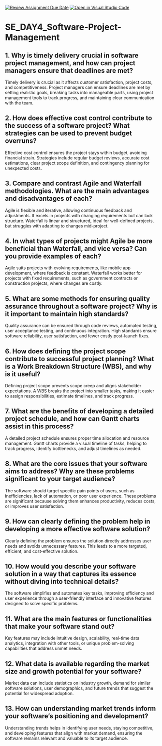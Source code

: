 [![Review Assignment Due Date](https://classroom.github.com/assets/deadline-readme-button-22041afd0340ce965d47ae6ef1cefeee28c7c493a6346c4f15d667ab976d596c.svg)](https://classroom.github.com/a/9pw6JKcu)
[![Open in Visual Studio Code](https://classroom.github.com/assets/open-in-vscode-2e0aaae1b6195c2367325f4f02e2d04e9abb55f0b24a779b69b11b9e10269abc.svg)](https://classroom.github.com/online_ide?assignment_repo_id=15745324&assignment_repo_type=AssignmentRepo)
# SE_DAY4_Software-Project-Management
## 1. Why is timely delivery crucial in software project management, and how can project managers ensure that deadlines are met?
Timely delivery is crucial as it affects customer satisfaction, project costs, and competitiveness. Project managers can ensure deadlines are met by setting realistic goals, breaking tasks into manageable parts, using project management tools to track progress, and maintaining clear communication with the team.

## 2. How does effective cost control contribute to the success of a software project? What strategies can be used to prevent budget overruns?
Effective cost control ensures the project stays within budget, avoiding financial strain. Strategies include regular budget reviews, accurate cost estimations, clear project scope definition, and contingency planning for unexpected costs.

## 3. Compare and contrast Agile and Waterfall methodologies. What are the main advantages and disadvantages of each?
Agile is flexible and iterative, allowing continuous feedback and adjustments. It excels in projects with changing requirements but can lack structure. Waterfall is linear and structured, ideal for well-defined projects, but struggles with adapting to changes mid-project.

## 4. In what types of projects might Agile be more beneficial than Waterfall, and vice versa? Can you provide examples of each?
Agile suits projects with evolving requirements, like mobile app development, where feedback is constant. Waterfall works better for projects with fixed requirements, such as government contracts or construction projects, where changes are costly.

## 5. What are some methods for ensuring quality assurance throughout a software project? Why is it important to maintain high standards?
Quality assurance can be ensured through code reviews, automated testing, user acceptance testing, and continuous integration. High standards ensure software reliability, user satisfaction, and fewer costly post-launch fixes.

## 6. How does defining the project scope contribute to successful project planning? What is a Work Breakdown Structure (WBS), and why is it useful?
Defining project scope prevents scope creep and aligns stakeholder expectations. A WBS breaks the project into smaller tasks, making it easier to assign responsibilities, estimate timelines, and track progress.

## 7. What are the benefits of developing a detailed project schedule, and how can Gantt charts assist in this process?
A detailed project schedule ensures proper time allocation and resource management. Gantt charts provide a visual timeline of tasks, helping to track progress, identify bottlenecks, and adjust timelines as needed.

## 8. What are the core issues that your software aims to address? Why are these problems significant to your target audience?
The software should target specific pain points of users, such as inefficiencies, lack of automation, or poor user experience. These problems are significant because solving them enhances productivity, reduces costs, or improves user satisfaction.

## 9. How can clearly defining the problem help in developing a more effective software solution?
Clearly defining the problem ensures the solution directly addresses user needs and avoids unnecessary features. This leads to a more targeted, efficient, and cost-effective solution.

## 10. How would you describe your software solution in a way that captures its essence without diving into technical details?
The software simplifies and automates key tasks, improving efficiency and user experience through a user-friendly interface and innovative features designed to solve specific problems.

## 11. What are the main features or functionalities that make your software stand out?
Key features may include intuitive design, scalability, real-time data analytics, integration with other tools, or unique problem-solving capabilities that address unmet needs.

## 12. What data is available regarding the market size and growth potential for your software?
Market data can include statistics on industry growth, demand for similar software solutions, user demographics, and future trends that suggest the potential for widespread adoption.

## 13. How can understanding market trends inform your software’s positioning and development?
Understanding trends helps in identifying user needs, staying competitive, and developing features that align with market demand, ensuring the software remains relevant and valuable to its target audience.
